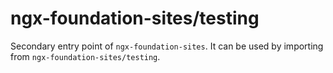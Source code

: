 # ngx-foundation-sites/testing

Secondary entry point of `ngx-foundation-sites`. It can be used by importing from `ngx-foundation-sites/testing`.

